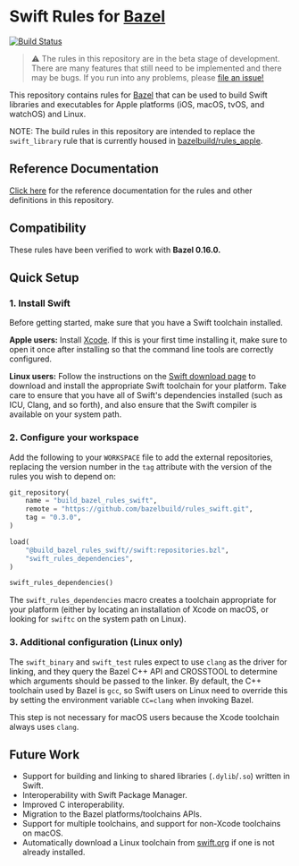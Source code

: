 # Swift Rules for [Bazel](https://bazel.build)

[![Build Status](https://travis-ci.org/bazelbuild/rules_swift.svg?branch=master)](https://travis-ci.org/bazelbuild/rules_swift)

> ⚠️ The rules in this repository are in the beta stage of development. There are
> many features that still need to be implemented and there may be bugs. If you
> run into any problems, please
> [file an issue!](https://github.com/bazelbuild/rules_swift/issues/new)

This repository contains rules for [Bazel](https://bazel.build) that can be
used to build Swift libraries and executables for Apple platforms (iOS, macOS,
tvOS, and watchOS) and Linux.

NOTE: The build rules in this repository are intended to replace the
`swift_library` rule that is currently housed in
[bazelbuild/rules_apple](https://github.com/bazelbuild/rules_apple).

## Reference Documentation

[Click here](https://github.com/bazelbuild/rules_swift/tree/master/doc/index.md)
for the reference documentation for the rules and other definitions in this
repository.

## Compatibility

These rules have been verified to work with **Bazel 0.16.0.**

## Quick Setup

### 1. Install Swift

Before getting started, make sure that you have a Swift toolchain installed.

**Apple users:** Install [Xcode](https://developer.apple.com/xcode/downloads/).
If this is your first time installing it, make sure to open it once after
installing so that the command line tools are correctly configured.

**Linux users:** Follow the instructions on the
[Swift download page](https://swift.org/download/) to download and install the
appropriate Swift toolchain for your platform. Take care to ensure that you have
all of Swift's dependencies installed (such as ICU, Clang, and so forth), and
also ensure that the Swift compiler is available on your system path.

### 2. Configure your workspace

Add the following to your `WORKSPACE` file to add the external repositories,
replacing the version number in the `tag` attribute with the version of the
rules you wish to depend on:

```python
git_repository(
    name = "build_bazel_rules_swift",
    remote = "https://github.com/bazelbuild/rules_swift.git",
    tag = "0.3.0",
)

load(
    "@build_bazel_rules_swift//swift:repositories.bzl",
    "swift_rules_dependencies",
)

swift_rules_dependencies()
```

The `swift_rules_dependencies` macro creates a toolchain appropriate for your
platform (either by locating an installation of Xcode on macOS, or looking for
`swiftc` on the system path on Linux).

### 3. Additional configuration (Linux only)

The `swift_binary` and `swift_test` rules expect to use `clang` as the driver
for linking, and they query the Bazel C++ API and CROSSTOOL to determine which
arguments should be passed to the linker. By default, the C++ toolchain used by
Bazel is `gcc`, so Swift users on Linux need to override this by setting the
environment variable `CC=clang` when invoking Bazel.

This step is not necessary for macOS users because the Xcode toolchain always
uses `clang`.

## Future Work

* Support for building and linking to shared libraries (`.dylib`/`.so`) written
  in Swift.
* Interoperability with Swift Package Manager.
* Improved C interoperability.
* Migration to the Bazel platforms/toolchains APIs.
* Support for multiple toolchains, and support for non-Xcode toolchains on
  macOS.
* Automatically download a Linux toolchain from [swift.org](https://swift.org)
  if one is not already installed.
